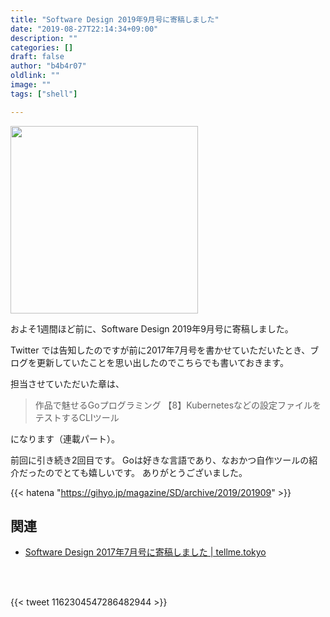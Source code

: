 ```yaml
---
title: "Software Design 2019年9月号に寄稿しました"
date: "2019-08-27T22:14:34+09:00"
description: ""
categories: []
draft: false
author: "b4b4r07"
oldlink: ""
image: ""
tags: ["shell"]

---
```


<a href="https://gihyo.jp/magazine/SD/archive/2019/201909"><img src="http://image.gihyo.co.jp/assets/images/cover/2019/641909.jpg" width="300"></a>

およそ1週間ほど前に、Software Design 2019年9月号に寄稿しました。

Twitter では告知したのですが前に2017年7月号を書かせていただいたとき、ブログを更新していたことを思い出したのでこちらでも書いておきます。

担当させていただいた章は、

>作品で魅せるGoプログラミング
>【8】Kubernetesなどの設定ファイルをテストするCLIツール

になります（連載パート）。

前回に引き続き2回目です。
Goは好きな言語であり、なおかつ自作ツールの紹介だったのでとても嬉しいです。
ありがとうございました。

{{< hatena "https://gihyo.jp/magazine/SD/archive/2019/201909" >}}

## 関連

- [Software Design 2017年7月号に寄稿しました | tellme.tokyo](https://tellme.tokyo/post/2017/08/05/sd1707/)

<br>
<br>

{{< tweet 1162304547286482944 >}}
